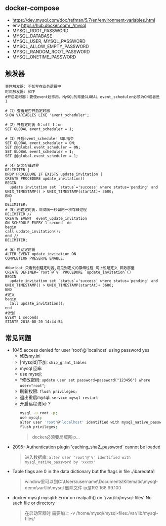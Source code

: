 ## docker-compose
- https://dev.mysql.com/doc/refman/5.7/en/environment-variables.html
- env https://hub.docker.com/_/mysql
-   MYSQL_ROOT_PASSWORD
-   MYSQL_DATABASE
-   MYSQL_USER, MYSQL_PASSWORD
-   MYSQL_ALLOW_EMPTY_PASSWORD
-   MYSQL_RANDOM_ROOT_PASSWORD
-   MYSQL_ONETIME_PASSWORD

## 触发器
```
事件触发器: 不如写在业务逻辑中
时间触发器: 如下
#开启定时器：要使event起作用，MySQL的常量GLOBAL event_scheduler必须为ON或者是1

#（1）查看是否开启定时器
SHOW VARIABLES LIKE 'event_scheduler';

#（2）开启定时器 0：off 1：on
SET GLOBAL event_scheduler = 1;

#（3）开启event_scheduler SQL指令
SET GLOBAL event_scheduler = ON;  
SET @@global.event_scheduler = ON;  
SET GLOBAL event_scheduler = 1;  
SET @@global.event_scheduler = 1;

#（4）定义存储过程
DELIMITER |
DROP PROCEDURE IF EXISTS update_invitation |
CREATE PROCEDURE update_invitation()
BEGIN
  update invitation set `status`='success' where status='pending' and UNIX_TIMESTAMP() > UNIX_TIMESTAMP(startAt)+ 3600;
END
  |  
DELIMITER;
#（5）创建定时器，每间隔一秒调用一次存储过程
DELIMITER //  
CREATE EVENT  event_update_invitation
ON SCHEDULE EVERY 1 second  do  
begin  
call update_invitation();  
end //  
DELIMITER;  

#（6）启动定时器
ALTER EVENT update_invitation ON    
COMPLETION PRESERVE ENABLE; 

#Navicat 只看到创建定时器,没见到定义的存储过程 网上说是定义 函数那里
CREATE DEFINER=`root`@`%` PROCEDURE `update_invitation`()
BEGIN
  update invitation set `status`='success' where status='pending' and UNIX_TIMESTAMP() > UNIX_TIMESTAMP(startAt)+ 3600;
END
#定义
begin  
  call update_invitation();  
end
#计划
EVERY 1 seconds
STARTS 2018-08-20 14:44:54
```

## 常见问题
- 1045 access denied for user 'root'@'localhost' using password yes
  - 修改my.ini 
  - [mysqld]下加: `skip_grant_tables`
  - mysql 回车
  - use mysql;
  - *修改密码: `update user set password=password("123456") where user="root"`;
  - 刷新权限: `flush privileges;`
  - 退出重启mysql: `service mysql restart`
  - 开启远程访问: ?
    ```sh
    mysql -u root -p;
    use mysql;
    alter user 'root'@'localhost' identified with mysql_native_password by '123456';
    flush privileges;
    ```
    > docker必须要局域网ip...
- 2095- Authentication plugin 'caching_sha2_password' cannot be loaded
  > 进入数据库: `alter user 'root'@'%' identified with mysql_native_password by 'xxxxx'`
- Table flags are 0 in the data dictionary but the flags in file ./ibaredata1
  > window里可以到C:\Users\username\Documents\Kitematic\mysql-demo\var\lib\mysql 删除文件
  > ip是192.168.99.100
- docker mysql mysqld: Error on realpath() on '/var/lib/mysql-files' No such file or directory
  > 在启动容器时 需要加上 -v /home/mysql/mysql-files:/var/lib/mysql-files/